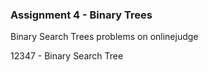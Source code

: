 ### Assignment 4 - Binary Trees

Binary Search Trees problems on onlinejudge

12347 - Binary Search Tree
